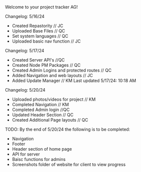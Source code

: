 Welcome to your project tracker AG!

Changelog: 5/16/24
- Created Repastority // JC
- Uploaded Base Files // QC
- Set system languages // QC
- Uploaded basic nav function // JC


 Changelog: 5/17/24
 - Created Server API's //QC
 - Created Node PM Packages // QC
 - Created Admin Logins and protected routes // QC
 - Added Navigation and web layouts // JC
 - Added Update Manager // KM
  Last updated 5/17/24: 10:18 AM

 Changelog: 5/20/24 
 - Uploaded photos/videos for project // KM
 - Completed Navigation // KM
 - Completed Admin login //QC
 - Updated Header Section // QC
 - Created Additional Page layouts // QC

  TODO: 
  By the end of 5/20/24 the following is to be completed:
  - Navigation
  - Footer
  - Header section of home page
  - API for server
  - Baisc functions for admins
  - Screenshots folder of website for client to view progress
